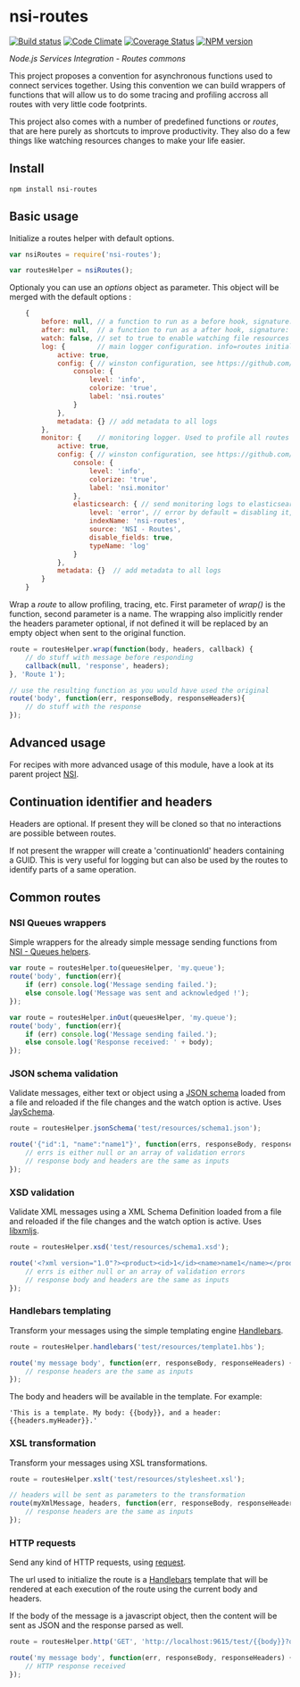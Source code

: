 nsi-routes
==========

[![Build status](https://travis-ci.org/albanm/nsi-routes.svg)](https://travis-ci.org/albanm/nsi-routes)
[![Code Climate](https://codeclimate.com/github/albanm/nsi-routes/badges/gpa.svg)](https://codeclimate.com/github/albanm/nsi-routes)
[![Coverage Status](https://coveralls.io/repos/albanm/nsi-routes/badge.png)](https://coveralls.io/r/albanm/nsi-routes)
[![NPM version](https://badge.fury.io/js/nsi-routes.svg)](http://badge.fury.io/js/nsi-routes)

*Node.js Services Integration - Routes commons*

This project proposes a convention for asynchronous functions used to connect services together.
Using this convention we can build wrappers of functions that will allow us to do some tracing and profiling accross all routes with very little code footprints.

This project also comes with a number of predefined functions or *routes*, that are here purely as shortcuts to improve productivity. They also do a few things like watching resources changes to make your life easier.

Install
-------

    npm install nsi-routes

Basic usage
-----------

Initialize a routes helper with default options.

```js
var nsiRoutes = require('nsi-routes');

var routesHelper = nsiRoutes();
```

Optionaly you can use an *options* object as parameter.
This object will be merged with the default options :

```js
	{
		before: null, // a function to run as a before hook, signature: function(body, headers, callback)
		after: null,  // a function to run as a after hook, signature: function(err, body, headers),
		watch: false, // set to true to enable watching file resources (schemas, templates, etc)
		log: {        // main logger configuration. info=routes initialization, debug=all messages contents
			active: true,
			config: { // winston configuration, see https://github.com/flatiron/winston#working-with-multiple-loggers-in-winston
				console: {
					level: 'info',
					colorize: 'true',
					label: 'nsi.routes'
				}
			},
			metadata: {} // add metadata to all logs
		},
		monitor: {    // monitoring logger. Used to profile all routes durations.
			active: true,
			config: { // winston configuration, see https://github.com/flatiron/winston#working-with-multiple-loggers-in-winston
				console: {
					level: 'info',
					colorize: 'true',
					label: 'nsi.monitor'
				},
				elasticsearch: { // send monitoring logs to elasticsearch to maybe use kibana, see https://github.com/jackdbernier/winston-elasticsearch
					level: 'error', // error by default = disabling it, just set level to 'info' and here we go
					indexName: 'nsi-routes',
					source: 'NSI - Routes',
					disable_fields: true,
					typeName: 'log'
				}
			},
			metadata: {}  // add metadata to all logs
		}
	}
```

Wrap a *route* to allow profiling, tracing, etc. First parameter of *wrap()* is the function, second parameter is a name.
The wrapping also implicitly render the headers parameter optional, if not defined it will be replaced by an empty object when sent to the original function.

```js
route = routesHelper.wrap(function(body, headers, callback) {
	// do stuff with message before responding
	callback(null, 'response', headers);
}, 'Route 1');

// use the resulting function as you would have used the original
route('body', function(err, responseBody, responseHeaders){
	// do stuff with the response
});
```

Advanced usage
--------------

For recipes with more advanced usage of this module, have a look at its parent project [NSI](https://github.com/albanm/nsi).

Continuation identifier and headers
-----------------------------------

Headers are optional. If present they will be cloned so that no interactions are possible between routes.

If not present the wrapper will create a 'continuationId' headers containing a GUID.
This is very useful for logging but can also be used by the routes to identify parts of a same operation.

Common routes
-------------

### NSI Queues wrappers

Simple wrappers for the already simple message sending functions from [NSI - Queues helpers](https://github.com/albanm/nsi-queues).

```js
var route = routesHelper.to(queuesHelper, 'my.queue');
route('body', function(err){
	if (err) console.log('Message sending failed.');
	else console.log('Message was sent and acknowledged !');
});

var route = routesHelper.inOut(queuesHelper, 'my.queue');
route('body', function(err){
	if (err) console.log('Message sending failed.');
	else console.log('Response received: ' + body);
});
```

### JSON schema validation

Validate messages, either text or object using a [JSON schema](http://json-schema.org/) loaded from a file and reloaded if the file changes and the watch option is active. Uses [JaySchema](https://github.com/natesilva/jayschema).

```js
route = routesHelper.jsonSchema('test/resources/schema1.json');

route('{"id":1, "name":"name1"}', function(errs, responseBody, responseHeaders) {
	// errs is either null or an array of validation errors
	// response body and headers are the same as inputs
});
```

### XSD validation

Validate XML messages using a XML Schema Definition loaded from a file and reloaded if the file changes and the watch option is active. Uses [libxmljs](https://github.com/polotek/libxmljs).

```js
route = routesHelper.xsd('test/resources/schema1.xsd');

route('<?xml version="1.0"?><product><id>1</id><name>name1</name></product>', function(errs, responseBody, responseHeaders) {
	// errs is either null or an array of validation errors
	// response body and headers are the same as inputs
});
```

### Handlebars templating

Transform your messages using the simple templating engine [Handlebars](http://handlebarsjs.com/).

```js
route = routesHelper.handlebars('test/resources/template1.hbs');

route('my message body', function(err, responseBody, responseHeaders) {
	// response headers are the same as inputs
});
```

The body and headers will be available in the template. For example:

    'This is a template. My body: {{body}}, and a header: {{headers.myHeader}}.'


### XSL transformation

Transform your messages using XSL transformations.

```js
route = routesHelper.xslt('test/resources/stylesheet.xsl');

// headers will be sent as parameters to the transformation
route(myXmlMessage, headers, function(err, responseBody, responseHeaders) {
	// response headers are the same as inputs
});
```

### HTTP requests

Send any kind of HTTP requests, using [request](https://github.com/mikeal/request).

The url used to initialize the route is a [Handlebars](http://handlebarsjs.com/) template that will be rendered
at each execution of the route using the current body and headers.

If the body of the message is a javascript object, then the content will be sent as JSON and the response parsed as well.

```js
route = routesHelper.http('GET', 'http://localhost:9615/test/{{body}}?q={{headers.query}}');

route('my message body', function(err, responseBody, responseHeaders) {
	// HTTP response received
});
```
